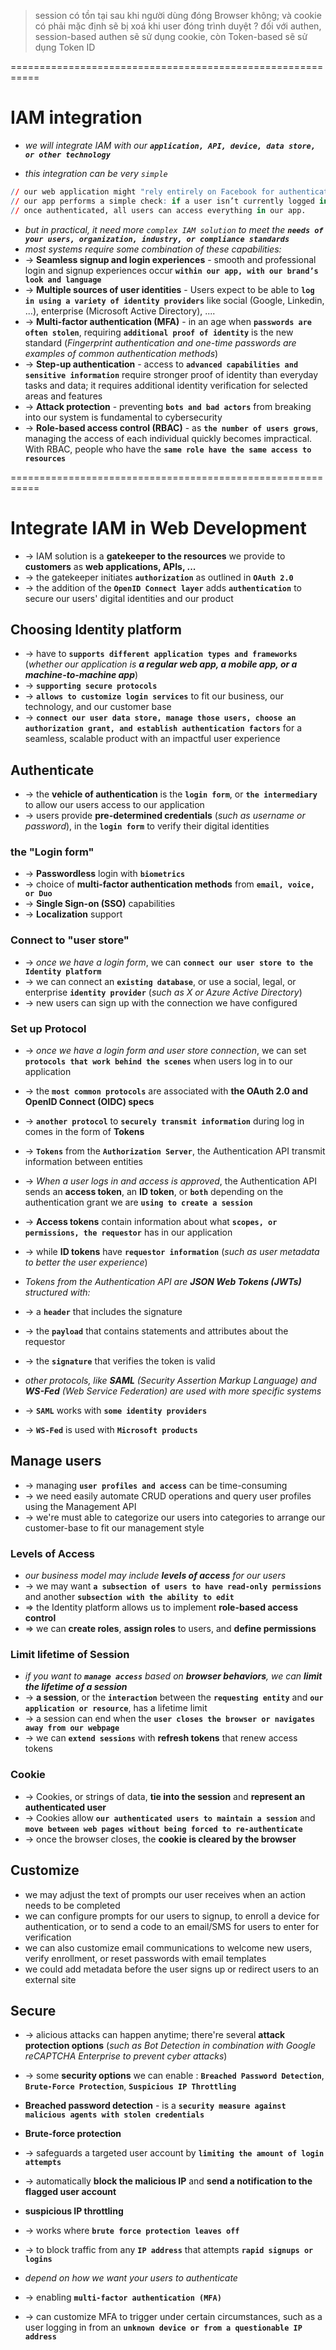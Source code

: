 > session có tồn tại sau khi người dùng đóng Browser không; và cookie có phải mặc định sẽ bị xoá khi user đóng trình duyệt ?
> đối với authen, session-based authen sẽ sử dụng cookie, còn Token-based sẽ sử dụng Token ID

===========================================================
# IAM integration
* _we will integrate IAM with our **`application, API, device, data store, or other technology`**_

* _this integration can be very `simple`_
```r - For example:
// our web application might "rely entirely on Facebook for authentication", and have an "all-or-nothing authorization policy"
// our app performs a simple check: if a user isn’t currently logged in to Facebook in the current browser, we direct them to do so
// once authenticated, all users can access everything in our app.
```

* _but in practical, it need more `complex IAM solution` to meet the **`needs of your users, organization, industry, or compliance standards`**_
* _most systems require some combination of these capabilities:_
* -> **Seamless signup and login experiences** - smooth and professional login and signup experiences occur **`within our app, with our brand’s look and language`** 
* -> **Multiple sources of user identities** - Users expect to be able to **`log in using a variety of identity providers`** like social (Google, Linkedin, ...), enterprise (Microsoft Active Directory), ....
* -> **Multi-factor authentication (MFA)** - in an age when **`passwords are often stolen`**, requiring **`additional proof of identity`** is the new standard (_Fingerprint authentication and one-time passwords are examples of common authentication methods_)
* -> **Step-up authentication** - access to **`advanced capabilities and sensitive information`** require stronger proof of identity than everyday tasks and data; it requires additional identity verification for selected areas and features
* -> **Attack protection** - preventing **`bots and bad actors`** from breaking into our system is fundamental to cybersecurity
* -> **Role-based access control (RBAC)** - as **`the number of users grows`**, managing the access of each individual quickly becomes impractical. With RBAC, people who have the **`same role have the same access to resources`**

===========================================================
# Integrate IAM in Web Development
* -> IAM solution is a **gatekeeper to the resources** we provide to **customers** as **web applications, APIs, ...** 
* -> the gatekeeper initiates **`authorization`** as outlined in **`OAuth 2.0`**
* -> the addition of the **`OpenID Connect layer`** adds **`authentication`** to secure our users' digital identities and our product

## Choosing Identity platform  
* -> have to **`supports different application types and frameworks`** (_whether our application is **a regular web app, a mobile app, or a machine-to-machine app**_)
* -> **`supporting secure protocols`**
* -> **`allows to customize login services`** to fit our business, our technology, and our customer base
* -> **`connect our user data store, manage those users, choose an authorization grant, and establish authentication factors`** for a seamless, scalable product with an impactful user experience

## Authenticate
* -> the **vehicle of authentication** is the **`login form`**, or **`the intermediary`** to allow our users access to our application
* -> users provide **pre-determined credentials** (_such as username or password_), in the **`login form`** to verify their digital identities

### the "Login form" 
* -> **Passwordless** login with **`biometrics`**
* -> choice of **multi-factor authentication methods** from **`email, voice, or Duo`**
* -> **Single Sign-on (SSO)** capabilities
* -> **Localization** support

### Connect to "user store"
* -> _once we have a login form_, we can **`connect our user store to the Identity platform`**
* -> we can connect an **`existing database`**, or use a social, legal, or enterprise **`identity provider`** (_such as X or Azure Active Directory_)
* -> new users can sign up with the connection we have configured

### Set up Protocol
* -> _once we have a login form and user store connection_, we can set **`protocols that work behind the scenes`** when users log in to our application
* -> the **`most common protocols`** are associated with **the OAuth 2.0 and OpenID Connect (OIDC) specs**
* -> **`another protocol`** to **`securely transmit information`** during log in comes in the form of **Tokens**
* -> **`Tokens`** from the **`Authorization Server`**, the Authentication API transmit information between entities
* -> _When a user logs in and access is approved_, the Authentication API sends an **access token**, an **ID token**, or **`both`** depending on the authentication grant we are **`using to create a session`**
* -> **Access tokens** contain information about what **`scopes, or permissions, the requestor`** has in our application 
* -> while **ID tokens** have **`requestor information`** (_such as user metadata to better the user experience_)

* _Tokens from the Authentication API are **JSON Web Tokens (JWTs)** structured with:_
* -> a **`header`** that includes the signature
* -> the **`payload`** that contains statements and attributes about the requestor
* -> the **`signature`** that verifies the token is valid

* _other protocols, like **SAML** (Security Assertion Markup Language) and **WS-Fed** (Web Service Federation) are used with more specific systems_
* -> **`SAML`** works with **`some identity providers`** 
* -> **`WS-Fed`** is used with **`Microsoft products`**

## Manage users
* -> managing **`user profiles and access`** can be time-consuming
* -> we need easily automate CRUD operations and query user profiles using the Management API
* -> we're must able to categorize our users into categories to arrange our customer-base to fit our management style

### Levels of Access
* _our business model may include **levels of access** for our users_ 
* -> we may want **`a subsection of users to have read-only permissions`** and another **`subsection with the ability to edit`**
* => the Identity platform allows us to implement **role-based access control**
* => we can **create roles**, **assign roles** to users, and **define permissions**

### Limit lifetime of Session
* _if you want to **`manage access`** based on **browser behaviors**, we can **limit the lifetime of a session**_
* -> **a session**, or the **`interaction`** between the **`requesting entity`** and **`our application or resource`**, has a lifetime limit 
* -> a session can end when the **`user closes the browser or navigates away from our webpage`**
* -> we can **`extend sessions`** with **refresh tokens** that renew access tokens

### Cookie
* -> Cookies, or strings of data, **tie into the session** and **represent an authenticated user**
* -> Cookies allow **`our authenticated users to maintain a session`** and **`move between web pages without being forced to re-authenticate`**
* -> once the browser closes, the **cookie is cleared by the browser**

##  Customize
* we may adjust the text of prompts our user receives when an action needs to be completed
* we can configure prompts for our users to signup, to enroll a device for authentication, or to send a code to an email/SMS for users to enter for verification
* we can also customize email communications to welcome new users, verify enrollment, or reset passwords with email templates
* we could add metadata before the user signs up or redirect users to an external site

## Secure
* -> alicious attacks can happen anytime; there're several **attack protection options** (_such as Bot Detection in combination with Google reCAPTCHA Enterprise to prevent cyber attacks_)
* -> some **security options** we can enable : **`Breached Password Detection`**,  **`Brute-Force Protection`**, **`Suspicious IP Throttling`** 

* **Breached password detection** - is a **`security measure against malicious agents with stolen credentials`**

* **Brute-force protection** 
* -> safeguards a targeted user account by **`limiting the amount of login attempts`**
* -> automatically **block the malicious IP** and **send a notification to the flagged user account**

* **suspicious IP throttling**
* -> works where **`brute force protection leaves off`** 
* -> to block traffic from any **`IP address`** that attempts **`rapid signups or logins`**

* _depend on how we want your users to authenticate_ 
* -> enabling **`multi-factor authentication (MFA)`** 
* -> can customize MFA to trigger under certain circumstances, such as a user logging in from an **`unknown device or from a questionable IP address`**

